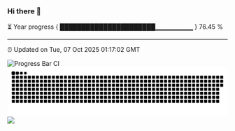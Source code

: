 ### Hi there 👋

⏳ Year progress { ██████████████████████▁▁▁▁▁▁▁▁ } 76.45 %

---

⏰ Updated on Tue, 07 Oct 2025 01:17:02 GMT

![Progress Bar CI](https://github.com/liununu/liununu/workflows/Progress%20Bar%20CI/badge.svg)![](https://raw.githubusercontent.com/L1cardo/L1cardo/main/assets/github-contribution-grid-snake.svg)![](https://raw.githubusercontent.com/seesaws/seesaws/main/assets/github-contribution-grid-snake.svg)
